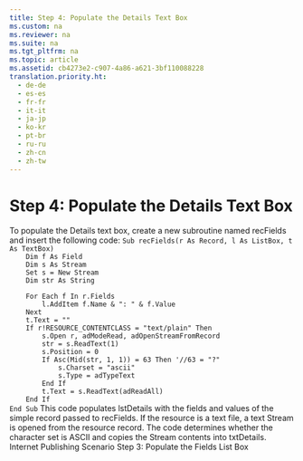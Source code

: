 ```yaml
---
title: Step 4: Populate the Details Text Box
ms.custom: na
ms.reviewer: na
ms.suite: na
ms.tgt_pltfrm: na
ms.topic: article
ms.assetid: cb4273e2-c907-4a86-a621-3bf110088228
translation.priority.ht: 
  - de-de
  - es-es
  - fr-fr
  - it-it
  - ja-jp
  - ko-kr
  - pt-br
  - ru-ru
  - zh-cn
  - zh-tw
---
```

# Step 4: Populate the Details Text Box
<?xml version="1.0" encoding="utf-8"?>
<developerConceptualDocument xmlns="http://ddue.schemas.microsoft.com/authoring/2003/5" xmlns:xlink="http://www.w3.org/1999/xlink" xmlns:xsi="http://www.w3.org/2001/XMLSchema-instance" xsi:schemaLocation="http://ddue.schemas.microsoft.com/authoring/2003/5 http://dduestorage.blob.core.windows.net/ddueschema/developer.xsd">
  <introduction>
    <para>To populate the Details text box, create a new subroutine named <userInput>recFields</userInput> and insert the following code:</para>
    <code>Sub recFields(r As Record, l As ListBox, t As TextBox)
    Dim f As Field
    Dim s As Stream
    Set s = New Stream
    Dim str As String
    
    For Each f In r.Fields
        l.AddItem f.Name &amp; ": " &amp; f.Value
    Next
    t.Text = ""
    If r!RESOURCE_CONTENTCLASS = "text/plain" Then
        s.Open r, adModeRead, adOpenStreamFromRecord
        str = s.ReadText(1)
        s.Position = 0
        If Asc(Mid(str, 1, 1)) = 63 Then '//63 = "?"
            s.Charset = "ascii"
            s.Type = adTypeText
        End If
        t.Text = s.ReadText(adReadAll)
    End If
End Sub</code>
    <para>This code populates <codeInline>lstDetails</codeInline> with the fields and values of the simple record passed to <codeInline>recFields</codeInline>. If the resource is a text file, a text Stream is opened from the resource record. The code determines whether the character set is ASCII and copies the Stream contents into <codeInline>txtDetails</codeInline>.</para>
  </introduction>
  <relatedTopics>
<link xlink:href="2f551969-0fd9-41ee-b81d-100975a4bdc2">Internet Publishing Scenario</link>
<link xlink:href="315c32dc-aeb1-4629-b30e-87b44e8f84d1">Step 3: Populate the Fields List Box</link>
</relatedTopics>
</developerConceptualDocument>